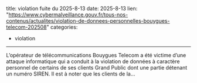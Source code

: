 
title: violation fuite du 2025-8-13
date: 2025-8-13
lien: "https://www.cybermalveillance.gouv.fr/tous-nos-contenus/actualites/violation-de-donnees-personnelles-bouygues-telecom-202508"
categories:
  - violation
---

L’opérateur de télécommunications Bouygues Telecom a été victime d’une attaque informatique qui a conduit à la violation de données à caractère personnel de certains de ses clients Grand Public dont une partie détenant un numéro SIREN. Il est à noter que les clients de la…

